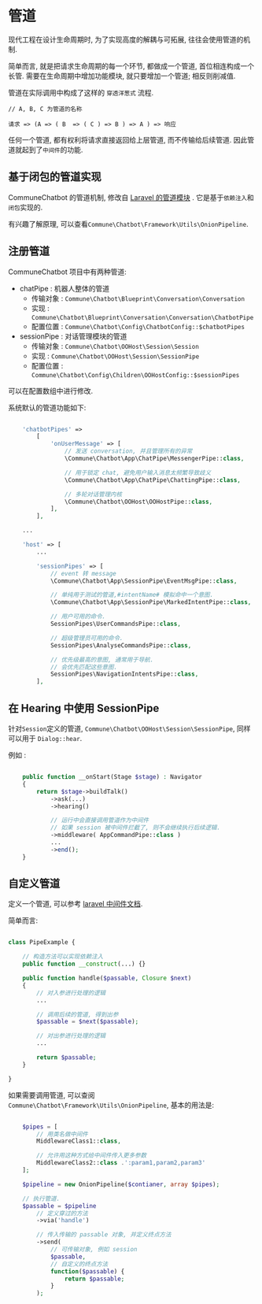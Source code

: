 # 管道

现代工程在设计生命周期时, 为了实现高度的解耦与可拓展, 往往会使用管道的机制.

简单而言, 就是把请求生命周期的每一个环节, 都做成一个管道, 首位相连构成一个长管. 需要在生命周期中增加功能模块, 就只要增加一个管道; 相反则削减值.

管道在实际调用中构成了这样的 ```穿透洋葱式``` 流程.

    // A, B, C 为管道的名称

    请求 => (A => ( B  => ( C ) => B ) => A ) => 响应

任何一个管道, 都有权利将请求直接返回给上层管道, 而不传输给后续管道. 因此管道就起到了```中间件```的功能.

## 基于闭包的管道实现

CommuneChatbot 的管道机制, 修改自 [Laravel 的管道模块](https://packagist.org/packages/illuminate/pipeline) . 它是基于```依赖注入```和```闭包```实现的.

有兴趣了解原理, 可以查看```Commune\Chatbot\Framework\Utils\OnionPipeline```.

## 注册管道

CommuneChatbot 项目中有两种管道:

* chatPipe : 机器人整体的管道
    - 传输对象 : ```Commune\Chatbot\Blueprint\Conversation\Conversation```
    - 实现 : ```Commune\Chatbot\Blueprint\Conversation\Conversation\ChatbotPipe```
    - 配置位置 : ```Commune\Chatbot\Config\ChatbotConfig::$chatbotPipes```
* sessionPipe : 对话管理模块的管道
    - 传输对象 : ```Commune\Chatbot\OOHost\Session\Session```
    - 实现 : ```Commune\Chatbot\OOHost\Session\SessionPipe```
    - 配置位置 : ```Commune\Chatbot\Config\Children\OOHostConfig::$sessionPipes```

可以在配置数组中进行修改.

系统默认的管道功能如下:

```php

    'chatbotPipes' =>
        [
            'onUserMessage' => [
                // 发送 conversation, 并且管理所有的异常
                \Commune\Chatbot\App\ChatPipe\MessengerPipe::class,

                // 用于锁定 chat, 避免用户输入消息太频繁导致歧义
                \Commune\Chatbot\App\ChatPipe\ChattingPipe::class,

                // 多轮对话管理内核
                \Commune\Chatbot\OOHost\OOHostPipe::class,
            ],
        ],

    ...

    'host' => [
        ...

        'sessionPipes' => [
            // event 转 message
            \Commune\Chatbot\App\SessionPipe\EventMsgPipe::class,

            // 单纯用于测试的管道,#intentName# 模拟命中一个意图.
            \Commune\Chatbot\App\SessionPipe\MarkedIntentPipe::class,

            // 用户可用的命令.
            SessionPipes\UserCommandsPipe::class,

            // 超级管理员可用的命令.
            SessionPipes\AnalyseCommandsPipe::class,

            // 优先级最高的意图, 通常用于导航.
            // 会优先匹配这些意图.
            SessionPipes\NavigationIntentsPipe::class,
        ],

```


## 在 Hearing 中使用 SessionPipe

针对```Session```定义的管道, ```Commune\Chatbot\OOHost\Session\SessionPipe```, 同样可以用于 ```Dialog::hear```.

例如 :

```php

    public function __onStart(Stage $stage) : Navigator
    {
        return $stage->buildTalk()
            ->ask(...)
            ->hearing()

            // 运行中会直接调用管道作为中间件
            // 如果 session 被中间件拦截了, 则不会继续执行后续逻辑.
            ->middleware( AppCommandPipe::class )
            ...
            ->end();
    }
```

## 自定义管道

定义一个管道, 可以参考 [laravel 中间件文档](https://laravel.com/docs/6.x/middleware).

简单而言:

```php

class PipeExample {

    // 构造方法可以实现依赖注入
    public function __construct(...) {}

    public function handle($passable, Closure $next)
    {
        // 对入参进行处理的逻辑
        ...

        // 调用后续的管道, 得到出参
        $passable = $next($passable);

        // 对出参进行处理的逻辑
        ...

        return $passable;
    }

}


```


如果需要调用管道, 可以查阅 ```Commune\Chatbot\Framework\Utils\OnionPipeline```, 基本的用法是:

```php

    $pipes = [
        // 用类名做中间件
        MiddlewareClass1::class,

        // 允许用这种方式给中间件传入更多参数
        MiddlewareClass2::class .':param1,param2,param3'
    ];

    $pipeline = new OnionPipeline($contianer, array $pipes);

    // 执行管道.
    $passable = $pipeline
        // 定义穿过的方法
        ->via('handle')

        // 传入传输的 passable 对象, 并定义终点方法
        ->send(
            // 可传输对象, 例如 session
            $passable,
            // 自定义的终点方法
            function($passable) {
                return $passable;
            }
        );
```






